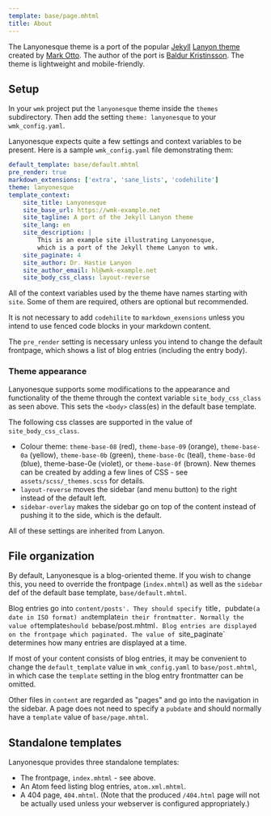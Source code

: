 ```yaml
---
template: base/page.mhtml
title: About
---
```


The Lanyonesque theme is a port of the popular [Jekyll][jekyll] [Lanyon
theme][lanyon] created by [Mark Otto][mdo]. The author of the port is
[Baldur Kristinsson][bk]. The theme is lightweight and mobile-friendly.

[lanyon]: http://lanyon.getpoole.com
[jekyll]: https://jekyllrb.com
[mdo]: https://twitter.com/mdo
[bk]: https://github.com/bk/

## Setup

In your `wmk` project put the `lanyonesque` theme inside the `themes`
subdirectory.  Then add the setting `theme: lanyonesque` to your
`wmk_config.yaml`.

Lanyonesque expects quite a few settings and context variables to be present.
Here is a sample `wmk_config.yaml` file demonstrating them:

```yaml
default_template: base/default.mhtml
pre_render: true
markdown_extensions: ['extra', 'sane_lists', 'codehilite']
theme: lanyonesque
template_context:
    site_title: Lanyonesque
    site_base_url: https://wmk-example.net
    site_tagline: A port of the Jekyll Lanyon theme
    site_lang: en
    site_description: |
        This is an example site illustrating Lanyonesque,
        which is a port of the Jekyll theme Lanyon to wmk.
    site_paginate: 4
    site_author: Dr. Hastie Lanyon
    site_author_email: hl@wmk-example.net
    site_body_css_class: layout-reverse
```

All of the context variables used by the theme have names starting with `site`.
Some of them are required, others are optional but recommended.

It is not necessary to add `codehilite` to `markdown_exensions` unless you
intend to use fenced code blocks in your markdown content.

The `pre_render` setting is necessary unless you intend to change the
default frontpage, which shows a list of blog entries (including the
entry body).

### Theme appearance

Lanyonesque supports some modifications to the appearance and
functionality of the theme through the context variable
`site_body_css_class` as seen above. This sets the `<body>` class(es) in the
default base template.

The following css classes are supported in the value of `site_body_css_class`.

- Colour theme: `theme-base-08` (red), `theme-base-09` (orange),
  `theme-base-0a` (yellow), `theme-base-0b` (green), `theme-base-0c` (teal),
  `theme-base-0d` (blue), theme-base-0e (violet), or `theme-base-0f` (brown).
  New themes can be created by adding a few lines of CSS - see
  `assets/scss/_themes.scss` for details.
- `layout-reverse` moves the sidebar (and menu button) to the right instead of
  the default left.
- `sidebar-overlay` makes the sidebar go on top of the content instead of
  pushing it to the side, which is the default.

All of these settings are inherited from Lanyon.

## File organization

By default, Lanyonesque is a blog-oriented theme. If you wish to change this,
you need to override the frontpage (`index.mhtml`) as well as the `sidebar` def
of the default base template, `base/default.mhtml`.

Blog entries go into `content/posts'. They should specify `title`, `pubdate` (a
date in ISO format) and `template` in their frontmatter. Normally the value of
`template` should be `base/post.mhtml`. Blog entries are displayed on the
frontpage which paginated. The value of `site_paginate` determines how many
entries are displayed at a time.

If most of your content consists of blog entries, it may be convenient to
change the `default_template` value in `wmk_config.yaml` to `base/post.mhtml`,
in which case the `template` setting in the blog entry frontmatter can be
omitted.

Other files in `content` are regarded as "pages" and go into the navigation in
the sidebar. A page does not need to specify a `pubdate` and should normally
have a `template` value of `base/page.mhtml`.

## Standalone templates

Lanyonesque provides three standalone templates:

- The frontpage, `index.mhtml` - see above.
- An Atom feed listing blog entries, `atom.xml.mhtml`.
- A 404 page, `404.mhtml`. (Note that the produced `/404.html` page will not
  be actually used unless your webserver is configured appropriately.)

